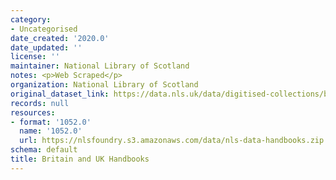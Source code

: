 ```yaml
---
category:
- Uncategorised
date_created: '2020.0'
date_updated: ''
license: ''
maintainer: National Library of Scotland
notes: <p>Web Scraped</p>
organization: National Library of Scotland
original_dataset_link: https://data.nls.uk/data/digitised-collections/britain-uk-handbooks/
records: null
resources:
- format: '1052.0'
  name: '1052.0'
  url: https://nlsfoundry.s3.amazonaws.com/data/nls-data-handbooks.zip
schema: default
title: Britain and UK Handbooks
---
```

